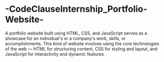 # -CodeClauseInternship_Portfolio-Website-
A portfolio website built using HTML, CSS, and JavaScript serves as a showcase for an individual's or a company's work, skills, or accomplishments. This kind of website involves using the core technologies of the web — HTML for structuring content, CSS for styling and layout, and JavaScript for interactivity and dynamic features. 
